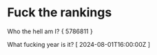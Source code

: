 # Fuck the rankings

Who the hell am I?
{ 5786811 }

What fucking year is it?
[ 2024-08-01T16:00:00Z ]
